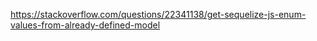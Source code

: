 https://stackoverflow.com/questions/22341138/get-sequelize-js-enum-values-from-already-defined-model